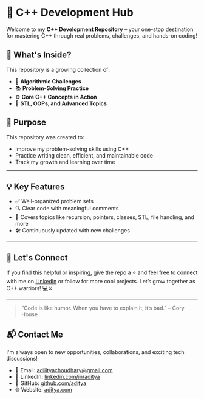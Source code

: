 
# 🚀 C++ Development Hub

Welcome to my **C++ Development Repository** – your one-stop destination for mastering C++ through real problems, challenges, and hands-on coding!

## 📁 What's Inside?

This repository is a growing collection of:

- 🧠 **Algorithmic Challenges**  
- 📚 **Problem-Solving Practice**  
- ⚙️ **Core C++ Concepts in Action**  
- 🔁 **STL, OOPs, and Advanced Topics**  


## 🎯 Purpose

This repository was created to:
- Improve my problem-solving skills using C++
- Practice writing clean, efficient, and maintainable code
- Track my growth and learning over time

---

## 💡 Key Features

- ✅ Well-organized problem sets  
- 🔍 Clear code with meaningful comments  
- 🧩 Covers topics like recursion, pointers, classes, STL, file handling, and more  
- 🛠️ Continuously updated with new challenges  

---

## 📌 Let's Connect

If you find this helpful or inspiring, give the repo a ⭐ and feel free to connect with me on [LinkedIn](https://www.linkedin.com/in/adiityachoudhary/) or follow for more cool projects. Let’s grow together as C++ warriors! 💻⚔️

---

> “Code is like humor. When you have to explain it, it’s bad.” – Cory House

## 📬 Contact Me

I'm always open to new opportunities, collaborations, and exciting tech discussions!

- 📧 Email: [adiiityachoudhary@gmail.com](mailto:adiiityachoudhary@gmail.com)
- 💼 LinkedIn: [linkedin.com/in/aditya](https://www.linkedin.com/in/adiityachoudhary/)
- 🐙 GitHub: [github.com/aditya](https://adiityachoudhary.github.io/web-dev/)
- 🌐 Website: [aditya.com](https://adiityachoudhary.github.io/web-dev/)
